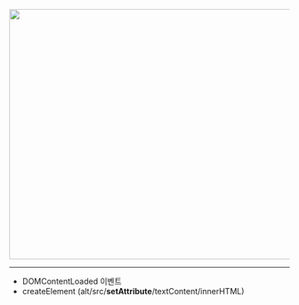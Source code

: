 <img src="https://user-images.githubusercontent.com/84025858/234294701-7363f5f9-9f67-40e9-b6ff-24339b596dba.gif" width="800" height="450">

---

- DOMContentLoaded 이벤트
- createElement (alt/src/__setAttribute__/textContent/innerHTML)
